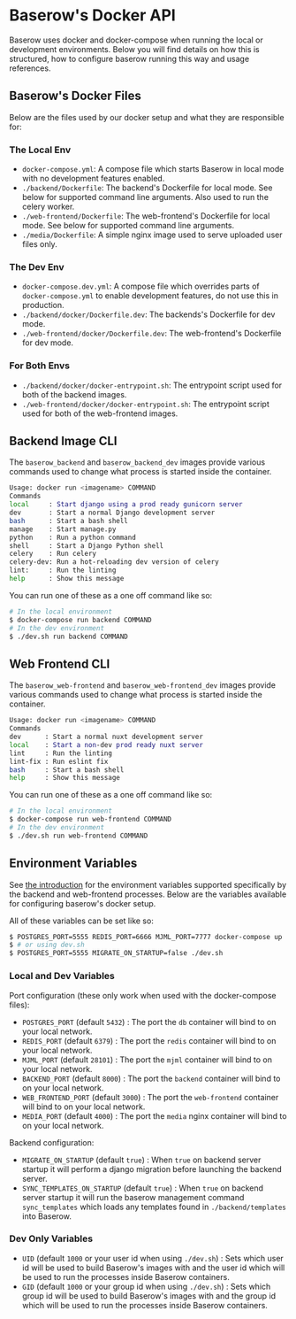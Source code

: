# Baserow's Docker API

Baserow uses docker and docker-compose when running the local or development
environments. Below you will find details on how this is structured, how to configure
baserow running this way and usage references.

## Baserow's Docker Files

Below are the files used by our docker setup and what they are responsible for:

### The Local Env

- `docker-compose.yml`: A compose file which starts Baserow in local mode with no
  development features enabled.
- `./backend/Dockerfile`: The backend's Dockerfile for local mode. See below for
  supported command line arguments. Also used to run the celery worker.
- `./web-frontend/Dockerfile`: The web-frontend's Dockerfile for local mode. See below
  for supported command line arguments.
- `./media/Dockerfile`: A simple nginx image used to serve uploaded user files only.

### The Dev Env

- `docker-compose.dev.yml`: A compose file which overrides parts of `docker-compose.yml`
  to enable development features, do not use this in production.
- `./backend/docker/Dockerfile.dev`: The backends's Dockerfile for dev mode.
- `./web-frontend/docker/Dockerfile.dev`: The web-frontend's Dockerfile for dev mode.

### For Both Envs

- `./backend/docker/docker-entrypoint.sh`: The entrypoint script used for both of the
  backend images.
- `./web-frontend/docker/docker-entrypoint.sh`: The entrypoint script used for both of
  the web-frontend images.

## Backend Image CLI

The `baserow_backend` and `baserow_backend_dev` images provide various commands used to
change what process is started inside the container.

```bash
Usage: docker run <imagename> COMMAND
Commands
local     : Start django using a prod ready gunicorn server
dev       : Start a normal Django development server
bash      : Start a bash shell
manage    : Start manage.py
python    : Run a python command
shell     : Start a Django Python shell
celery    : Run celery
celery-dev: Run a hot-reloading dev version of celery
lint:     : Run the linting
help      : Show this message
```

You can run one of these as a one off command like so:

```bash
# In the local environment
$ docker-compose run backend COMMAND
# In the dev environment
$ ./dev.sh run backend COMMAND
```

## Web Frontend CLI

The `baserow_web-frontend` and `baserow_web-frontend_dev` images provide various commands
used to change what process is started inside the container.

```bash
Usage: docker run <imagename> COMMAND
Commands
dev      : Start a normal nuxt development server
local    : Start a non-dev prod ready nuxt server
lint     : Run the linting
lint-fix : Run eslint fix
bash     : Start a bash shell
help     : Show this message
```

You can run one of these as a one off command like so:

```bash
# In the local environment
$ docker-compose run web-frontend COMMAND
# In the dev environment
$ ./dev.sh run web-frontend COMMAND
```

## Environment Variables

See [the introduction](../getting-started/introduction.md) for the environment variables
supported specifically by the backend and web-frontend processes. Below are the
variables available for configuring baserow's docker setup.

All of these variables can be set like so:

```bash
$ POSTGRES_PORT=5555 REDIS_PORT=6666 MJML_PORT=7777 docker-compose up 
$ # or using dev.sh
$ POSTGRES_PORT=5555 MIGRATE_ON_STARTUP=false ./dev.sh
```

### Local and Dev Variables

Port configuration (these only work when used with the docker-compose files):

- `POSTGRES_PORT` (default `5432`) : The port the `db` container will bind to on your
  local network.
- `REDIS_PORT` (default `6379`) : The port the `redis` container will bind to on your
  local network.
- `MJML_PORT` (default `28101`) : The port the `mjml` container will bind to on your
  local network.
- `BACKEND_PORT` (default `8000`) : The port the `backend` container will bind to on
  your local network.
- `WEB_FRONTEND_PORT` (default `3000`) : The port the `web-frontend` container will bind
  to on your local network.
- `MEDIA_PORT` (default `4000`) : The port the `media` nginx container will bind to on 
  your local network.

Backend configuration:

- `MIGRATE_ON_STARTUP` (default `true`) : When `true` on backend server startup it will
  perform a django migration before launching the backend server.
- `SYNC_TEMPLATES_ON_STARTUP` (default `true`) : When `true` on backend server startup
  it will run the baserow management command `sync_templates` which loads any templates
  found in `./backend/templates` into Baserow.

### Dev Only Variables 

- `UID` (default `1000` or your user id when using `./dev.sh`) : Sets which user id will
  be used to build Baserow's images with and the user id which will be used to run the
  processes inside Baserow containers.
- `GID` (default `1000` or your group id when using `./dev.sh`) : Sets which group id
  will be used to build Baserow's images with and the group id which will be used to run
  the processes inside Baserow containers.
